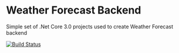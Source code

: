 # Weather Forecast Backend

Simple set of .Net Core 3.0 projects used to create Weather Forecast backend

[![Build Status](https://dev.azure.com/azanali1999/DevOps%20Project/_apis/build/status%2FEzzu99.DevOpsProject1?branchName=master)](https://dev.azure.com/azanali1999/DevOps%20Project/_build/latest?definitionId=3&branchName=master)
